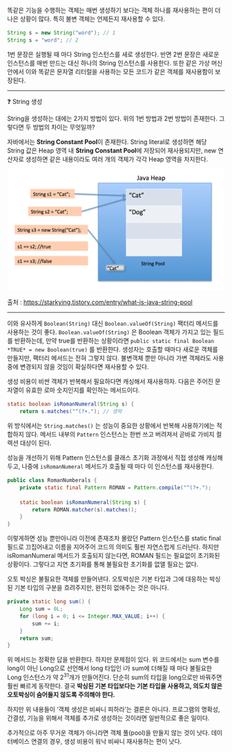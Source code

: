 똑같은 기능을 수행하는 객체는 매번 생성하기 보다는 객체 하나를 재사용하는 편이 더 나은 상황이 많다. 특히 불변 객체는 언제든지 재사용할 수 있다.

```java
String s = new String("word"); // 1
String s = "word"; // 2
```

1번 문장은 실행될 때 마다 String 인스턴스를 새로 생성한다. 반면 2번 문장은 새로운 인스턴스를 매번 만드는 대신 하나의 String 인스턴스를 사용한다. 또한 같은 가상 머신 안에서 이와 똑같은 문자열 리터럴을 사용하는 모든 코드가 같은 객체를 재사용함이 보장된다.

---
❓ String 생성

String을 생성하는 대에는 2가지 방법이 있다. 위의 1번 방법과 2번 방법이 존재한다. 그렇다면 두 방법의 차이는 무엇일까?

자바에서는 **String Constant Pool**이 존재한다. String literal로 생성하면 해당 String 값은 Heap 영역 내 **String Constant Pool**에 저장되어 재사용되지만, new 연산자로 생성하면 같은 내용이라도 여러 개의 객체가 각각 Heap 영역을 차지한다.

![img.png](img.png)

출처 : https://starkying.tistory.com/entry/what-is-java-string-pool

---

이와 유사하게 `Boolean(String)` 대신 `Boolean.valueOf(String)` 팩터리 메서드를 사용하는 것이 좋다. `Boolean.valueOf(String)` 은 Boolean 객체가 가지고 있는 필드를 반환하는데, 만약 true를 반환하는 상황이라면 `public static final Boolean *TRUE* = new Boolean(true)` 를 반환한다. 생성자는 호출할 때마다 새로운 객체를 만들지만, 팩터리 메서드는 전혀 그렇지 않다. 불변객체 뿐만 아니라 가변 객체라도 사용중에 변경되지 않을 것임이 확실하다면 재사용할 수 있다.

생성 비용이 비싼 객체가 반복해서 필요하다면 캐싱해서 재사용하자. 다음은 주어진 문자열이 유효한 로마 숫지인지를 확인하는 메서드이다.

```java
static boolean isRomanNumeral(String s) {
    return s.matches("^(?+."); // 생략
```

위 방식에서는 `String.matches()` 는 성능이 중요한 상황에서 반복해 사용하기에는 적합하지 않다. 메서드 내부의 `Pattern` 인스턴스는 한번 쓰고 버려져서 곧바로 가비지 컬렉션 대상이 된다.

성능을 개선하기 위해 Pattern 인스턴스를 클래스 초기화 과정에서 직접 생성해 캐싱해두고, 나중에 `isRomanNumeral` 메서드가 호출될 때 마다 이 인스턴스를 재사용한다.

```java
public class RomanNumberals {
    private static final Pattern ROMAN = Pattern.compile("^(?+.");
    
    static boolean isRomanNumeral(String s) {
        return ROMAN.matcher(s).matches();
    }
}
```

이렇게하면 성능 뿐만아니라 이전에 존재조차 몰랐던 Pattern 인스턴스를 static final 필드로 끄집어내고 이름을 지어주어 코드의 의미도 훨씬 자연스럽게 드러난다. 하지만 isRomanNumeral 메서드가 호출되지 않는다면, ROMAN 필드는 필요없이 초기화된 상황이다. 그렇다고 지연 초기화를 통해 불필요한 초기화를 없앨 필요는 없다.

오토 박싱은 불필요한 객체를 만들어낸다. 오토박싱은 기본 타입과 그에 대응하는 박싱된 기본 타입의 구분을 흐려주지만, 완전히 없애주는 것은 아니다.

```java
private static long sum() {
    Long sum = 0L;
    for (long i = 0; i <= Integer.MAX_VALUE; i++) {
        sum += i;
    }
    return sum;
}
```

위 메서드는 정확한 답을 반환한다. 하지만 문제점이 있다. 위 코드에서는 sum 변수를 long이 아닌 Long으로 선언해서 long 타입인 i가 sum에 더해질 때 마다 불필요한 Long 인스턴스가 약 $2^{31}$개가 만들어진다.  단순히 sum의 타입을 long으로만 바꿔주면 훨씬 빠르게 동작한다. 결국 **박싱된 기본 타입보다는 기본 타입을 사용하고, 의도치 않은 오토박싱이 숨어들지 않도록 주의해야 한다.**

하지만 위 내용들이 ‘객체 생성은 비싸니 피하라’는 결론은 아니다. 프로그램의 명확성, 간결성, 기능을 위해서 객체를 추가로 생성하는 것이라면 일반적으로 좋은 일이다.

추가적으로 아주 무거운 객체가 아니라면 객체 풀(pool)을 만들지 않는 것이 낫다. 데이터베이스 연결의 경우, 생성 비용이 워낙 비싸니 재사용하는 편이 낫다.
